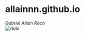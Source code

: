 # allainnn.github.io


*Gabriel Allain Roco*                               
![dubi](https://www.google.com/url?sa=i&url=https%3A%2F%2Fwww.adidas.com.ph%2Fharden-vol.-7-shoes%2FID2237.html&psig=AOvVaw1D3rqExY7lZdagZLjOpHAa&ust=1702002159613000&source=images&cd=vfe&opi=89978449&ved=0CBIQjRxqFwoTCPijlNal_IIDFQAAAAAdAAAAABAD)
